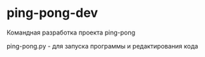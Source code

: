 # ping-pong-dev
Командная разработка проекта ping-pong

ping-pong.py - для запуска программы и редактирования кода